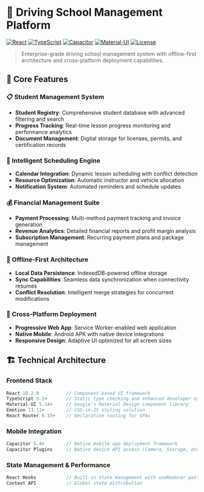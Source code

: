 # 🚗 Driving School Management Platform

[![React](https://img.shields.io/badge/React-18.0+-blue.svg)](https://reactjs.org/)
[![TypeScript](https://img.shields.io/badge/TypeScript-5.0+-blue.svg)](https://www.typescriptlang.org/)
[![Capacitor](https://img.shields.io/badge/Capacitor-5.0+-brightgreen.svg)](https://capacitorjs.com/)
[![Material-UI](https://img.shields.io/badge/Material--UI-5.0+-purple.svg)](https://mui.com/)
[![License](https://img.shields.io/badge/License-MIT-yellow.svg)](LICENSE)

> Enterprise-grade driving school management system with offline-first architecture and cross-platform deployment capabilities.

## 🎯 Core Features

### 📋 Student Management System
- **Student Registry**: Comprehensive student database with advanced filtering and search
- **Progress Tracking**: Real-time lesson progress monitoring and performance analytics
- **Document Management**: Digital storage for licenses, permits, and certification records

### 📅 Intelligent Scheduling Engine
- **Calendar Integration**: Dynamic lesson scheduling with conflict detection
- **Resource Optimization**: Automatic instructor and vehicle allocation
- **Notification System**: Automated reminders and schedule updates

### 💰 Financial Management Suite
- **Payment Processing**: Multi-method payment tracking and invoice generation
- **Revenue Analytics**: Detailed financial reports and profit margin analysis
- **Subscription Management**: Recurring payment plans and package management

### 🔄 Offline-First Architecture
- **Local Data Persistence**: IndexedDB-powered offline storage
- **Sync Capabilities**: Seamless data synchronization when connectivity resumes
- **Conflict Resolution**: Intelligent merge strategies for concurrent modifications

### 🚀 Cross-Platform Deployment
- **Progressive Web App**: Service Worker-enabled web application
- **Native Mobile**: Android APK with native device integrations
- **Responsive Design**: Adaptive UI optimized for all screen sizes

## 🏗️ Technical Architecture

### Frontend Stack
```typescript
React 18.2.0          // Component-based UI framework
TypeScript 5.1+       // Static type checking and enhanced developer experience
Material-UI 5.14+     // Google's Material Design component library
Emotion 11.11+        // CSS-in-JS styling solution
React Router 6.15+    // Declarative routing for SPAs
```

### Mobile Integration
```javascript
Capacitor 5.4+        // Native mobile app deployment framework
Capacitor Plugins     // Native device API access (Camera, Storage, etc.)
```

### State Management & Performance
```typescript
React Hooks           // Built-in state management with useReducer patterns
Context API           // Global state distribution
